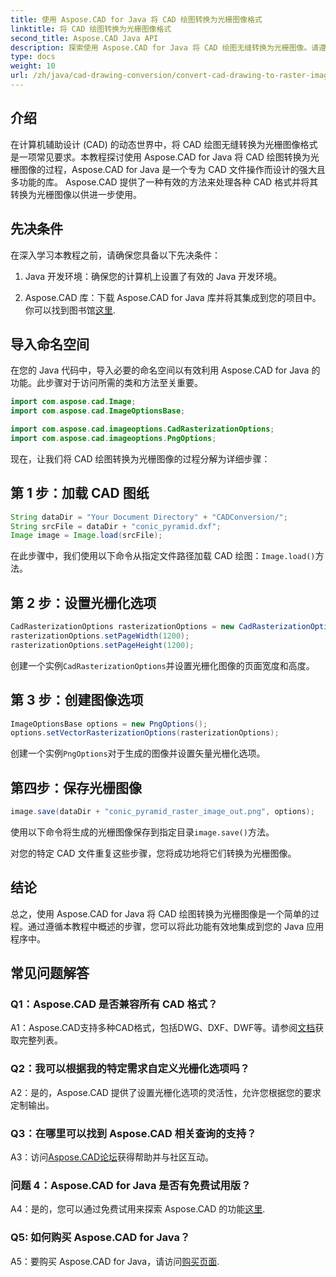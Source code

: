 ```yaml
---
title: 使用 Aspose.CAD for Java 将 CAD 绘图转换为光栅图像格式
linktitle: 将 CAD 绘图转换为光栅图像格式
second_title: Aspose.CAD Java API
description: 探索使用 Aspose.CAD for Java 将 CAD 绘图无缝转换为光栅图像。请遵循我们的分步指南以实现高效集成。
type: docs
weight: 10
url: /zh/java/cad-drawing-conversion/convert-cad-drawing-to-raster-image/
---
```

## 介绍

在计算机辅助设计 (CAD) 的动态世界中，将 CAD 绘图无缝转换为光栅图像格式是一项常见要求。本教程探讨使用 Aspose.CAD for Java 将 CAD 绘图转换为光栅图像的过程，Aspose.CAD for Java 是一个专为 CAD 文件操作而设计的强大且多功能的库。 Aspose.CAD 提供了一种有效的方法来处理各种 CAD 格式并将其转换为光栅图像以供进一步使用。

## 先决条件

在深入学习本教程之前，请确保您具备以下先决条件：

1. Java 开发环境：确保您的计算机上设置了有效的 Java 开发环境。

2. Aspose.CAD 库：下载 Aspose.CAD for Java 库并将其集成到您的项目中。你可以找到图书馆[这里](https://releases.aspose.com/cad/java/).

## 导入命名空间

在您的 Java 代码中，导入必要的命名空间以有效利用 Aspose.CAD for Java 的功能。此步骤对于访问所需的类和方法至关重要。

```java
import com.aspose.cad.Image;
import com.aspose.cad.ImageOptionsBase;

import com.aspose.cad.imageoptions.CadRasterizationOptions;
import com.aspose.cad.imageoptions.PngOptions;
```

现在，让我们将 CAD 绘图转换为光栅图像的过程分解为详细步骤：

## 第 1 步：加载 CAD 图纸

```java
String dataDir = "Your Document Directory" + "CADConversion/";
String srcFile = dataDir + "conic_pyramid.dxf";
Image image = Image.load(srcFile);
```

在此步骤中，我们使用以下命令从指定文件路径加载 CAD 绘图：`Image.load()`方法。

## 第 2 步：设置光栅化选项

```java
CadRasterizationOptions rasterizationOptions = new CadRasterizationOptions();
rasterizationOptions.setPageWidth(1200);
rasterizationOptions.setPageHeight(1200);
```

创建一个实例`CadRasterizationOptions`并设置光栅化图像的页面宽度和高度。

## 第 3 步：创建图像选项

```java
ImageOptionsBase options = new PngOptions();
options.setVectorRasterizationOptions(rasterizationOptions);
```

创建一个实例`PngOptions`对于生成的图像并设置矢量光栅化选项。

## 第四步：保存光栅图像

```java
image.save(dataDir + "conic_pyramid_raster_image_out.png", options);
```

使用以下命令将生成的光栅图像保存到指定目录`image.save()`方法。

对您的特定 CAD 文件重复这些步骤，您将成功地将它们转换为光栅图像。

## 结论

总之，使用 Aspose.CAD for Java 将 CAD 绘图转换为光栅图像是一个简单的过程。通过遵循本教程中概述的步骤，您可以将此功能有效地集成到您的 Java 应用程序中。

## 常见问题解答

### Q1：Aspose.CAD 是否兼容所有 CAD 格式？

 A1：Aspose.CAD支持多种CAD格式，包括DWG、DXF、DWF等。请参阅[文档](https://reference.aspose.com/cad/java/)获取完整列表。

### Q2：我可以根据我的特定需求自定义光栅化选项吗？

A2：是的，Aspose.CAD 提供了设置光栅化选项的灵活性，允许您根据您的要求定制输出。

### Q3：在哪里可以找到 Aspose.CAD 相关查询的支持？

 A3：访问[Aspose.CAD论坛](https://forum.aspose.com/c/cad/19)获得帮助并与社区互动。

### 问题 4：Aspose.CAD for Java 是否有免费试用版？

 A4：是的，您可以通过免费试用来探索 Aspose.CAD 的功能[这里](https://releases.aspose.com/).

### Q5: 如何购买 Aspose.CAD for Java？

 A5：要购买 Aspose.CAD for Java，请访问[购买页面](https://purchase.aspose.com/buy).